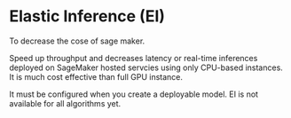 # Elastic Inference (EI)

To decrease the cose of sage maker.

Speed up throughput and decreases latency or real-time inferences deployed on SageMaker hosted servcies using only CPU-based instances. It is much cost effective than full GPU instance.&#x20;

It must be configured when you create a deployable model. EI is not available for all algorithms yet.
